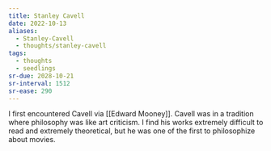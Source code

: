 ```yaml
---
title: Stanley Cavell
date: 2022-10-13
aliases:
  - Stanley-Cavell
  - thoughts/stanley-cavell
tags:
  - thoughts
  - seedlings
sr-due: 2028-10-21
sr-interval: 1512
sr-ease: 290
---
```

I first encountered Cavell via [[Edward Mooney]]. Cavell was in a tradition where philosophy was like art criticism. I find his works extremely difficult to read and extremely theoretical, but he was one of the first to philosophize about movies.